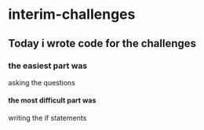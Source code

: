 # interim-challenges

## Today i wrote code for the challenges

### the easiest part was 
asking the questions

#### the most difficult part was
writing the if statements
